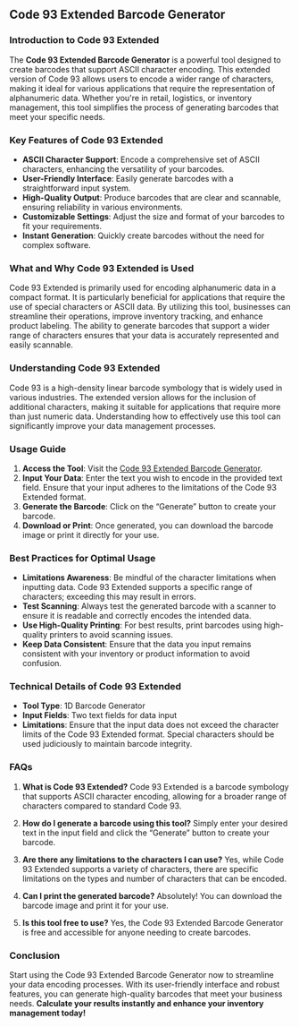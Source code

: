 ## Code 93 Extended Barcode Generator

### Introduction to Code 93 Extended
The **Code 93 Extended Barcode Generator** is a powerful tool designed to create barcodes that support ASCII character encoding. This extended version of Code 93 allows users to encode a wider range of characters, making it ideal for various applications that require the representation of alphanumeric data. Whether you're in retail, logistics, or inventory management, this tool simplifies the process of generating barcodes that meet your specific needs.

### Key Features of Code 93 Extended
- **ASCII Character Support**: Encode a comprehensive set of ASCII characters, enhancing the versatility of your barcodes.
- **User-Friendly Interface**: Easily generate barcodes with a straightforward input system.
- **High-Quality Output**: Produce barcodes that are clear and scannable, ensuring reliability in various environments.
- **Customizable Settings**: Adjust the size and format of your barcodes to fit your requirements.
- **Instant Generation**: Quickly create barcodes without the need for complex software.

### What and Why Code 93 Extended is Used
Code 93 Extended is primarily used for encoding alphanumeric data in a compact format. It is particularly beneficial for applications that require the use of special characters or ASCII data. By utilizing this tool, businesses can streamline their operations, improve inventory tracking, and enhance product labeling. The ability to generate barcodes that support a wider range of characters ensures that your data is accurately represented and easily scannable.

### Understanding Code 93 Extended
Code 93 is a high-density linear barcode symbology that is widely used in various industries. The extended version allows for the inclusion of additional characters, making it suitable for applications that require more than just numeric data. Understanding how to effectively use this tool can significantly improve your data management processes.

### Usage Guide
1. **Access the Tool**: Visit the [Code 93 Extended Barcode Generator](https://www.inayam.co/barcode/code93ext).
2. **Input Your Data**: Enter the text you wish to encode in the provided text field. Ensure that your input adheres to the limitations of the Code 93 Extended format.
3. **Generate the Barcode**: Click on the “Generate” button to create your barcode.
4. **Download or Print**: Once generated, you can download the barcode image or print it directly for your use.

### Best Practices for Optimal Usage
- **Limitations Awareness**: Be mindful of the character limitations when inputting data. Code 93 Extended supports a specific range of characters; exceeding this may result in errors.
- **Test Scanning**: Always test the generated barcode with a scanner to ensure it is readable and correctly encodes the intended data.
- **Use High-Quality Printing**: For best results, print barcodes using high-quality printers to avoid scanning issues.
- **Keep Data Consistent**: Ensure that the data you input remains consistent with your inventory or product information to avoid confusion.

### Technical Details of Code 93 Extended
- **Tool Type**: 1D Barcode Generator
- **Input Fields**: Two text fields for data input
- **Limitations**: Ensure that the input data does not exceed the character limits of the Code 93 Extended format. Special characters should be used judiciously to maintain barcode integrity.

### FAQs
1. **What is Code 93 Extended?**
   Code 93 Extended is a barcode symbology that supports ASCII character encoding, allowing for a broader range of characters compared to standard Code 93.

2. **How do I generate a barcode using this tool?**
   Simply enter your desired text in the input field and click the “Generate” button to create your barcode.

3. **Are there any limitations to the characters I can use?**
   Yes, while Code 93 Extended supports a variety of characters, there are specific limitations on the types and number of characters that can be encoded.

4. **Can I print the generated barcode?**
   Absolutely! You can download the barcode image and print it for your use.

5. **Is this tool free to use?**
   Yes, the Code 93 Extended Barcode Generator is free and accessible for anyone needing to create barcodes.

### Conclusion
Start using the Code 93 Extended Barcode Generator now to streamline your data encoding processes. With its user-friendly interface and robust features, you can generate high-quality barcodes that meet your business needs. **Calculate your results instantly and enhance your inventory management today!**